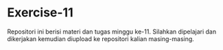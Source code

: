# Exercise-11
Repositori ini berisi materi dan tugas minggu ke-11. Silahkan dipelajari dan dikerjakan kemudian diupload ke repositori kalian masing-masing. 
